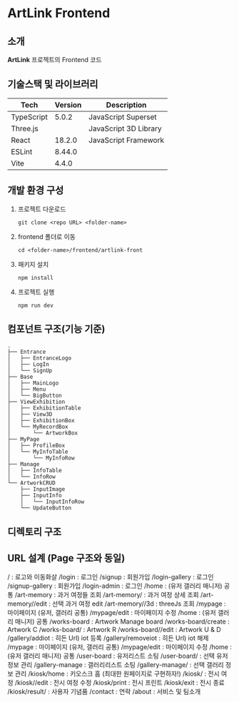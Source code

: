 # ArtLink Frontend

<!-- 필수 항목 -->

## 소개

**ArtLink** 프로젝트의 Frontend 코드

<!-- 필수 항목 -->

## 기술스택 및 라이브러리

| Tech       | Version | Description           |
| ---------- | ------- | --------------------- |
| TypeScript | 5.0.2   | JavaScript Superset   |
| Three.js   |         | JavaScript 3D Library |
| React      | 18.2.0  | JavaScript Framework  |
| ESLint     | 8.44.0  |                       |
| Vite       | 4.4.0   |                       |

<!-- 필수 항목 -->

## 개발 환경 구성

1. 프로젝트 다운로드

   ```
   git clone <repo URL> <folder-name>
   ```

2. frontend 폴더로 이동

   ```
   cd <folder-name>/frontend/artlink-front
   ```

3. 패키지 설치

   ```
   npm install
   ```

4. 프로젝트 실행
   ```
   npm run dev
   ```

## 컴포넌트 구조(기능 기준)

```
.
├── Entrance
│   ├── EntranceLogo
│   ├── LogIn
│   └── SignUp
├── Base
│   ├── MainLogo
│   ├── Menu
│   └── BigButton
├── ViewExhibition
│   ├── ExhibitionTable
│   ├── View3D
│   ├── ExhibitionBox
│   └── MyRecordBox
│       └── ArtworkBox
├── MyPage
│   ├── ProfileBox
│   └── MyInfoTable
│       └── MyInfoRow
├── Manage
│   ├── InfoTable
│   └── InfoRow
└── ArtworkCRUD
    ├── InputImage
    ├── InputInfo
    │   └── InputInfoRow
    └── UpdateButton
```

<!--
# Entrance
## EntranceLogo
## LogIn
## SignUp

# Base
## MainLogo
## Menu
## BigButton

# ViewExhibition
## ExhibitionTable
## View3D
## ExhibitionBox
## MyRecordBox
### ArtworkBox

# MyPage
## ProfileBox
## MyInfoTable
### MyInfoRow

# Manage
## InfoTable
## InfoRow

# ArtworkCRUD
## InputImage
## InputInfo
### InputInfoRow
## UpdateButton
-->

## 디렉토리 구조

## URL 설계 (Page 구조와 동일)

<Service start>
/ : 로고와 이동화살
/login : 로그인
/signup : 회원가입
/login-gallery : 로그인
/signup-gallery : 회원가입
/login-admin : 로그인

<User>
/home : (유저 갤러리 매니저) 공통 
/art-memory : 과거 여정들 조회
/art-memory/<pk> : 과거 여정 상세 조회
/art-memory/<pk>/edit : 선택 과거 여정 edit
/art-memory/<pk>/3d : threeJs 조회 
/mypage : 마이페이지 (유저, 갤러리 공통)
/mypage/edit : 마이페이지 수정

<Gallery>
/home : (유저 갤러리 매니저) 공통
/works-board : Artwork Manage board
/works-board/create : Artwork C
/works-board/<pk> : Artwork R
/works-board/<pk>/edit : Artwork U & D
/gallery/addiot : 히든 Url) iot 등록
/gallery/removeiot : 히든 Url) iot 해제
/mypage : 마이페이지 (유저, 갤러리 공통)
/mypage/edit : 마이페이지 수정

<Manager>
/home : (유저 갤러리 매니저) 공통 
/user-board : 유저리스트 소팅
/user-board/<pk> : 선택 유저 정보 관리
/gallery-manage : 갤러리리스트 소팅
/gallery-manage/<pk> : 선택 갤러리 정보 관리

<Kiosk>
/kiosk/home : 키오스크 홈 (최대한 원페이지로 구현하자!)
/kiosk/<pk> : 전시 여정
/kiosk/<pk>/edit : 전시 여정 수정
/kiosk/print : 전시 프린트
/kiosk/exit : 전시 종료
/kiosk/result/<pk> : 사용자 기념품

<Other>
/contact : 연락
/about : 서비스 및 팀소개
